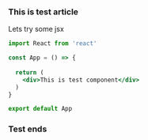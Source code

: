 <!---
    <title>This is something very interesting</title>
    <meta
      name="description"
      content="This is sneaky another"
      data-rh="true"
    />
--->
### This is test article

Lets try some jsx

```jsx
import React from 'react'

const App = () => {
  
  return (
    <div>This is test component</div>
  )
}

export default App
```

### Test ends
